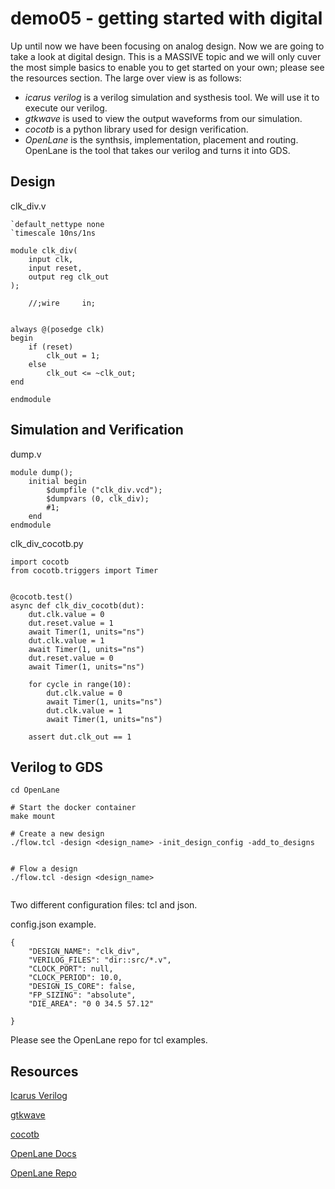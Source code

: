 # demo05 - getting started with digital
Up until now we have been focusing on analog design. Now we are going to take a look at digital design. This is a MASSIVE topic and we will only cuver the most simple basics to enable you to get started on your own; please see the resources section.
The large over view is as follows:
- *icarus verilog* is a verilog simulation and systhesis tool. We will use it to execute our verilog. 
- *gtkwave* is used to view the output waveforms from our simulation.
- *cocotb* is a python library used for design verification. 
- *OpenLane* is the synthsis, implementation, placement and routing. OpenLane is the tool that takes our verilog and turns it into GDS.

## Design

clk_div.v
```
`default_nettype none
`timescale 10ns/1ns

module clk_div(
	input clk,
	input reset,
	output reg clk_out
);

	//;wire 	in;
	

always @(posedge clk)
begin
	if (reset)
		clk_out = 1;
	else
		clk_out <= ~clk_out;
end

endmodule
```

## Simulation and Verification

dump.v
```
module dump();
    initial begin
        $dumpfile ("clk_div.vcd");
        $dumpvars (0, clk_div);
        #1;
    end
endmodule
```

clk_div_cocotb.py
```
import cocotb
from cocotb.triggers import Timer


@cocotb.test()
async def clk_div_cocotb(dut):
    dut.clk.value = 0
    dut.reset.value = 1
    await Timer(1, units="ns")
    dut.clk.value = 1
    await Timer(1, units="ns")
    dut.reset.value = 0
    await Timer(1, units="ns")

    for cycle in range(10):
        dut.clk.value = 0
        await Timer(1, units="ns")
        dut.clk.value = 1
        await Timer(1, units="ns")

    assert dut.clk_out == 1

```

## Verilog to GDS

```
cd OpenLane

# Start the docker container
make mount

# Create a new design
./flow.tcl -design <design_name> -init_design_config -add_to_designs


# Flow a design
./flow.tcl -design <design_name>


```

Two different configuration files: tcl and json.

config.json example.
```
{
    "DESIGN_NAME": "clk_div",
    "VERILOG_FILES": "dir::src/*.v",
    "CLOCK_PORT": null,
    "CLOCK_PERIOD": 10.0,
    "DESIGN_IS_CORE": false,
    "FP_SIZING": "absolute",
    "DIE_AREA": "0 0 34.5 57.12"

}

```
Please see the OpenLane repo for tcl examples.


## Resources
[Icarus Verilog](http://iverilog.icarus.com/)

[gtkwave](https://gtkwave.sourceforge.net/)

[cocotb](https://www.cocotb.org/)

[OpenLane Docs](https://openlane.readthedocs.io/en/latest/)

[OpenLane Repo](https://github.com/The-OpenROAD-Project/OpenLane)

